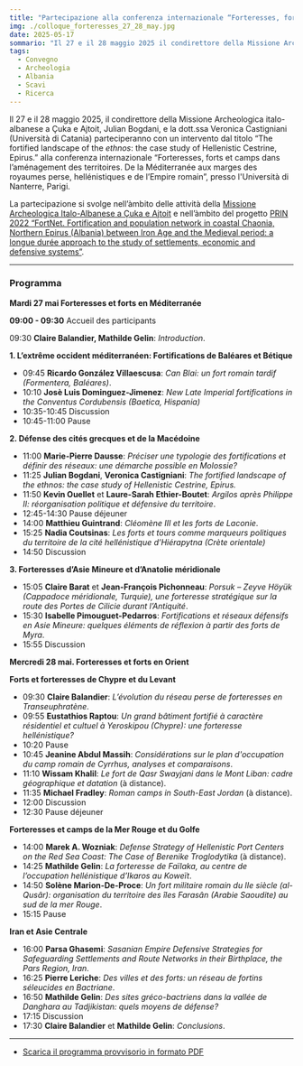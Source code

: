```yaml
---
title: "Partecipazione alla conferenza internazionale “Forteresses, forts et camps dans l’aménagement des territoires. De la Méditerranée aux marges des royaumes perse, hellénistiques e de l’Empire romain”"
img: ./colloque_forteresses_27_28_may.jpg
date: 2025-05-17
sommario: "Il 27 e il 28 maggio 2025 il condirettore della Missione Archeologica italo-albanese a Çuka e Ajtoit parteciperà con una comunicazione alla conferenza internazionale “Forteresses, forts et camps dans l’aménagement des territoires” presso l'Università di Nanterre, Parigi."
tags:
  - Convegno
  - Archeologia
  - Albania
  - Scavi
  - Ricerca
---
```


Il 27 e il 28 maggio 2025, il condirettore della Missione Archeologica italo-albanese a Çuka e Ajtoit, Julian Bogdani, e la dott.ssa Veronica Castigniani (Università di Catania) parteciperanno con un intervento dal titolo “The fortified landscape of the _ethnos_: the case study of Hellenistic Cestrine, Epirus.” alla conferenza internazionale “Forteresses, forts et camps dans l’aménagement des territoires. De la Méditerranée aux marges des royaumes perse, hellénistiques e de l’Empire romain”, presso l'Università di Nanterre, Parigi.

La partecipazione si svolge nell’àmbito delle attività della [Missione Archeologica Italo-Albanese a Çuka e Ajtoit](https://lad.saras.uniroma1.it/ricerca/missione-archeologica-sapienza-a-cuka-e-ajtoit-albania/) e nell’àmbito del progetto [PRIN 2022 “FortNet. Fortification and population network in coastal Chaonia, Northern Epirus (Albania) between Iron Age and the Medieval period: a longue durée approach to the study of settlements, economic and defensive systems”](https://lad.saras.uniroma1.it/ricerca/fortnet-project-prin-2022/).

---

### Programma

**Mardi 27 mai Forteresses et forts en Méditerranée**

**09:00 - 09:30** Accueil des participants

09:30 **Claire Balandier, Mathilde Gelin**: _Introduction_.

**1. L’extrême occident méditerranéen: Fortifications de Baléares et Bétique**  
- 09:45 **Ricardo González Villaescusa**: _Can Blai: un fort romain tardif (Formentera, Baléares)_.
- 10:10 **Josè Luis Dominguez-Jimenez**: _New Late Imperial fortifications in the Conventus Cordubensis (Baetica, Hispania)_
- 10:35-10:45 Discussion
- 10:45-11:00 Pause

**2. Défense des cités grecques et de la Macédoine**  
- 11:00 **Marie-Pierre Dausse**: _Préciser une typologie des fortifications et définir des réseaux: une démarche possible en Molossie?_
- 11:25 **Julian Bogdani**, **Veronica Castigniani**: _The fortified landscape of the ethnos: the case study of Hellenistic Cestrine, Epirus._
- 11:50 **Kevin Ouellet** et **Laure-Sarah Ethier-Boutet**: _Argilos après Philippe II: réorganisation politique et défensive du territoire_.
- 12:45-14:30 Pause déjeuner
- 14:00 **Matthieu Guintrand**: _Cléomène III et les forts de Laconie_.
- 15:25 **Nadia Coutsinas**: _Les forts et tours comme marqueurs politiques du territoire de la cité hellénistique d’Hiérapytna (Crète orientale)_
- 14:50 Discussion

**3. Forteresses d’Asie Mineure et d’Anatolie méridionale**
- 15:05 **Claire Barat** et **Jean-François Pichonneau**: _Porsuk – Zeyve Höyük (Cappadoce méridionale, Turquie), une forteresse stratégique sur la route des Portes de Cilicie durant l’Antiquité_.
- 15:30 **Isabelle Pimouguet-Pedarros**: _Fortifications et réseaux défensifs en Asie Mineure: quelques éléments de réflexion à partir des forts de Myra_.
- 15:55 Discussion

**Mercredi 28 mai. Forteresses et forts en Orient**

**Forts et forteresses de Chypre et du Levant**
- 09:30 **Claire Balandier**: _L’évolution du réseau perse de forteresses en Transeuphratène_.
- 09:55 **Eustathios Raptou**: _Un grand bâtiment fortifié à caractère résidentiel et cultuel à Yeroskipou (Chypre): une forteresse hellénistique?_
- 10:20 Pause
- 10:45 **Jeanine Abdul Massih**: _Considérations sur le plan d'occupation du camp romain de Cyrrhus, analyses et comparaisons_.
- 11:10 **Wissam Khalil**: _Le fort de Qasr Swayjani dans le Mont Liban: cadre géographique et datation_ (à distance).
- 11:35 **Michael Fradley**: _Roman camps in South-East Jordan_ (à distance).
- 12:00 Discussion
- 12:30 Pause déjeuner

**Forteresses et camps de la Mer Rouge et du Golfe**
- 14:00 **Marek A. Wozniak**: _Defense Strategy of Hellenistic Port Centers on the Red Sea Coast: The Case of Berenike Troglodytika_ (à distance).
- 14:25 **Mathilde Gelin**: _La forteresse de Faïlaka, au centre de l’occupation hellénistique d’Ikaros au Koweït_.
- 14:50 **Solène Marion-De-Proce**: _Un fort militaire romain du IIe siècle (al-Qusâr): organisation du territoire des îles Farasân (Arabie Saoudite) au sud de la mer Rouge_.
- 15:15 Pause

**Iran et Asie Centrale**
- 16:00 **Parsa Ghasemi**: _Sasanian Empire Defensive Strategies for Safeguarding Settlements and Route Networks in their Birthplace, the Pars Region, Iran_.
- 16:25 **Pierre Leriche**: _Des villes et des forts: un réseau de fortins séleucides en Bactriane_.
- 16:50 **Mathilde Gelin**: _Des sites gréco-bactriens dans la vallée de Danghara au Tadjikistan: quels moyens de défense?_
- 17:15 Discussion
- 17:30 **Claire Balandier** et **Mathilde Gelin**: _Conclusions_.

---

- [Scarica il programma provvisorio in formato PDF](./colloque_forteresses_27_28_may.pdf)